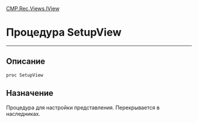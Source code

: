 ﻿---
Link: CMP.Rec.Views.IView.@SetupView
---

<!---  Навигация
[Имя проекта](#) :
-->
[CMP.Rec.Views.IView](Default)

# Процедура SetupView
---

## Описание

    proc SetupView

<!--
## Аргументы{#Args}

### Аргумент1

Описание аргумента 1
-->

## Назначение

Процедура для настройки представления. Перекрывается в наследниках.

<!--
## Пример

    SetupView...
-->

